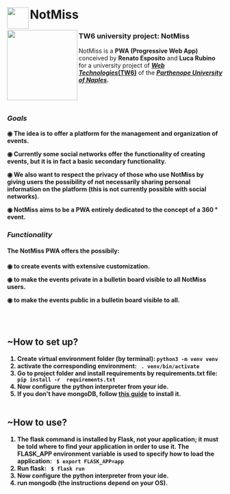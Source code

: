 <h1><img align="left" width="50" height="50" src="../main/static/IMG/logo/logo128x128.png" >NotMiss</h1>
<img align="left" src="../main/static/IMG/logo/logo256x256.png" width="164" height="164"> <h3>TW6 university project: NotMiss</h3>
NotMiss is a <strong>PWA (Progressive Web App)</strong> conceived by <b>Renato Esposito</b> and <b>Luca Rubino</b> for a university project of <a href="https://www.uniparthenope.it/ugov/degreecourse/43358"><i><b>Web Technologies</i>(TW6)</b></a> of the <b><i><a href="https://www.uniparthenope.it/">Parthenope University of Naples</a></i><b>.
  
<br><br>
<h3><i>Goals</i></h3>

◉ The idea is to offer a platform for the management and organization of events.

◉ Currently some social networks offer the functionality of creating events, but it is in fact a basic secondary functionality.

◉ We also want to respect the privacy of those who use NotMiss by giving users the possibility of not necessarily sharing personal information on the platform (this is not currently possible with social networks).

◉ NotMiss aims to be a PWA entirely dedicated to the concept of a 360 ° event.


<h3><i>Functionality</i></h3>

<h4>The NotMiss PWA offers the possibily:</h4>

◉ to create events with extensive customization.
  
◉ to make the events private in a bulletin board visible to all NotMiss users.

◉ to make the events public in a bulletin board visible to all.
  <br>
  
  <br><br>
  
  <h2> ~How to set up?</h2>
  <ol> 
    <li> Create virtual environment folder (by terminal): <code>python3 -m venv venv</code></li>
    <!-- <li> if you don't have pip, install pip: <code> sudo apt install python3-pip </code> -->
    <li> activate the corresponding environment: <code> . venv/bin/activate</code>
    <li> Go to project folder and install requirements by requirements.txt file: <code> pip install -r  requirements.txt </code> 
    <li> Now configure the python interpreter from your ide. </li>
    <li> If you don't have mongoDB, follow <a href="https://docs.mongodb.com/manual/tutorial/install-mongodb-on-ubuntu/"> this guide</a> to install it.</li>
    <br>
    </ol> 
      <h2> ~How to use?</h2>
  <ol> 
    <li> The flask command is installed by Flask, not your application; it must be told where to find your application in order to use it. The FLASK_APP environment variable is used to specify how to load the application: <code> $ export FLASK_APP=app</code></li>
    <li> Run flask: <code> $ flask run</code> </li>
    <li> Now configure the python interpreter from your ide. </li>
    <li> run mongodb (the instructions depend on your OS). </li>
     
